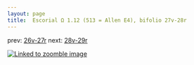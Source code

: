 ```yaml
---
layout: page
title:  Escorial Ω 1.12 (513 = Allen E4), bifolio 27v-28r
---
```


prev: [26v-27r](../26v-27r/) next: [28v-29r](../28v-29r/)



[![Linked to zoomble image](http://www.homermultitext.org/iipsrv?IIIF=/project/homer/pyramidal/deepzoom/hmt/e3bifolio/v1/E3_27v_28r.tif/full/2000,/0/default.jpg)](http://www.homermultitext.org/ict2/?urn=urn:cite2:hmt:e3bifolio.v1:E3_27v_28r)

